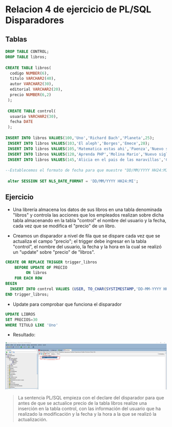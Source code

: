 # Relacion 4 de ejercicio de PL/SQL Disparadores

## Tablas

```sql
DROP TABLE CONTROL;
DROP TABLE libros;

CREATE TABLE libros(
  codigo NUMBER(6),
  titulo VARCHAR2(40),
  autor VARCHAR2(30),
  editorial VARCHAR2(20),
  precio NUMBER(6,2)
 );

 CREATE TABLE control(
  usuario VARCHAR2(30),
  fecha DATE
 );

INSERT INTO libros VALUES(100,'Uno','Richard Bach','Planeta',25);
 INSERT INTO libros VALUES(103,'El aleph','Borges','Emece',28);
 INSERT INTO libros VALUES(105,'Matematica estas ahi','Paenza','Nuevo siglo',12);
 INSERT INTO libros VALUES(120,'Aprenda PHP','Molina Mario','Nuevo siglo',55);
 INSERT INTO libros VALUES(145,'Alicia en el pais de las maravillas','Carroll','Planeta',35);

--Establecemos el formato de fecha para que muestre "DD/MM/YYYY HH24:MI":

 alter SESSION SET NLS_DATE_FORMAT = 'DD/MM/YYYY HH24:MI';
```
## Ejercicio

- Una librería almacena los datos de sus libros en una tabla denominada "libros" y controla las acciones que los empleados realizan sobre dicha tabla almacenando en la tabla "control" el nombre del usuario y la fecha, cada vez que se modifica el "precio" de un libro.

- Creamos un disparador a nivel de fila que se dispare cada vez que se actualiza el campo "precio"; el trigger debe ingresar en la tabla "control", el nombre del usuario, la fecha y la hora en la cual se realizó un "update" sobre "precio" de "libros".

```sql
CREATE OR REPLACE TRIGGER trigger_libros
    BEFORE UPDATE OF PRECIO
         ON libros
    FOR EACH ROW
BEGIN
  INSERT INTO control VALUES (USER, TO_CHAR(SYSTIMESTAMP,'DD-MM-YYYY HH24:MI:SS'));
END trigger_libros;
```

- Update para comprobar que funciona el disparador

```sql
UPDATE LIBROS
SET PRECIOS=30
WHERE TITULO LIKE 'Uno'
```

- Resultado:

![Captura de ejemplo](imgs/CapturaEjemplo.JPG)

> La sentencia PL/SQL empieza con el declare del disparador para que antes de que se actualice precio de la tabla libros realize una inserción en la tabla control, con las información del usuario que ha realizado la modificación y la fecha y la hora a la que se realizó la actualización.